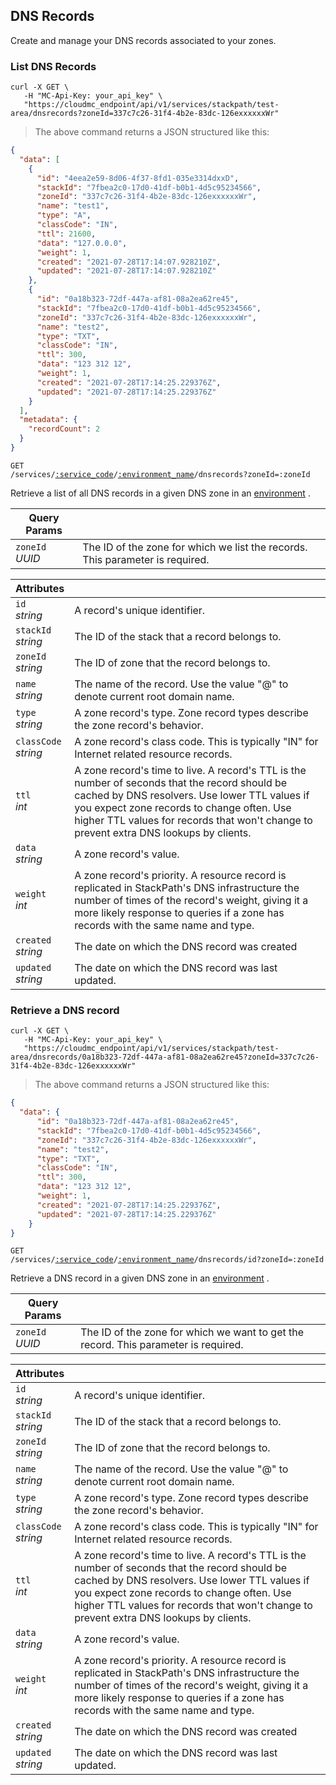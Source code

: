 ## DNS Records

Create and manage your DNS records associated to your zones.

<!-------------------- LIST DNS RECORDS -------------------->

### List DNS Records

```shell
curl -X GET \
   -H "MC-Api-Key: your_api_key" \
   "https://cloudmc_endpoint/api/v1/services/stackpath/test-area/dnsrecords?zoneId=337c7c26-31f4-4b2e-83dc-126exxxxxxWr"
```
> The above command returns a JSON structured like this:

```json
{
  "data": [
    {
      "id": "4eea2e59-8d06-4f37-8fd1-035e3314dxxD",
      "stackId": "7fbea2c0-17d0-41df-b0b1-4d5c95234566",
      "zoneId": "337c7c26-31f4-4b2e-83dc-126exxxxxxWr",
      "name": "test1",
      "type": "A",
      "classCode": "IN",
      "ttl": 21600,
      "data": "127.0.0.0",
      "weight": 1,
      "created": "2021-07-28T17:14:07.928210Z",
      "updated": "2021-07-28T17:14:07.928210Z"
    },
    {
      "id": "0a18b323-72df-447a-af81-08a2ea62re45",
      "stackId": "7fbea2c0-17d0-41df-b0b1-4d5c95234566",
      "zoneId": "337c7c26-31f4-4b2e-83dc-126exxxxxxWr",
      "name": "test2",
      "type": "TXT",
      "classCode": "IN",
      "ttl": 300,
      "data": "123 312 12",
      "weight": 1,
      "created": "2021-07-28T17:14:25.229376Z",
      "updated": "2021-07-28T17:14:25.229376Z"
    }
  ],
  "metadata": {
    "recordCount": 2
  }
}
```

<code>GET /services/<a href="#administration-service-connections">:service_code</a>/<a href="#administration-environments">:environment_name</a>/dnsrecords?zoneId=:zoneId</code>

Retrieve a list of all DNS records in a given DNS zone in an [environment](#administration-environments) .

Query Params | &nbsp;
---- | -----------
`zoneId`<br/>*UUID* | The ID of the zone for which we list the records. This parameter is required.

Attributes | &nbsp;
------- | -----------
`id`<br/>*string* | A record's unique identifier. 
`stackId`<br/>*string* | The ID of the stack that a record belongs to.
`zoneId`<br/>*string* | The ID of zone that the record belongs to.
`name`<br/>*string* | The name of the record. Use the value "@" to denote current root domain name.
`type`<br/>*string* | A zone record's type. Zone record types describe the zone record's behavior.
`classCode`<br/>*string* | A zone record's class code. This is typically "IN" for Internet related resource records.
`ttl` <br/>*int* | A zone record's time to live. A record's TTL is the number of seconds that the record should be cached by DNS resolvers. Use lower TTL values if you expect zone records to change often. Use higher TTL values for records that won't change to prevent extra DNS lookups by clients.
`data`<br/>*string* | A zone record's value.
`weight` <br/>*int* | A zone record's priority. A resource record is replicated in StackPath's DNS infrastructure the number of times of the record's weight, giving it a more likely response to queries if a zone has records with the same name and type.
`created`<br/>*string* | The date on which the DNS record was created
`updated`<br/>*string* | The date on which the DNS record was last updated.

<!-------------------- RETRIEVE A DNS RECORD -------------------->

### Retrieve a DNS record

```shell
curl -X GET \
   -H "MC-Api-Key: your_api_key" \
   "https://cloudmc_endpoint/api/v1/services/stackpath/test-area/dnsrecords/0a18b323-72df-447a-af81-08a2ea62re45?zoneId=337c7c26-31f4-4b2e-83dc-126exxxxxxWr"
```
> The above command returns a JSON structured like this:

```json
{
  "data": {
      "id": "0a18b323-72df-447a-af81-08a2ea62re45",
      "stackId": "7fbea2c0-17d0-41df-b0b1-4d5c95234566",
      "zoneId": "337c7c26-31f4-4b2e-83dc-126exxxxxxWr",
      "name": "test2",
      "type": "TXT",
      "classCode": "IN",
      "ttl": 300,
      "data": "123 312 12",
      "weight": 1,
      "created": "2021-07-28T17:14:25.229376Z",
      "updated": "2021-07-28T17:14:25.229376Z"
    }
}
```

<code>GET /services/<a href="#administration-service-connections">:service_code</a>/<a href="#administration-environments">:environment_name</a>/dnsrecords/id?zoneId=:zoneId</code>

Retrieve a DNS record in a given DNS zone in an [environment](#administration-environments) .

Query Params | &nbsp;
---- | -----------
`zoneId`<br/>*UUID* | The ID of the zone for which we want to get the record. This parameter is required.

Attributes | &nbsp;
------- | -----------
`id`<br/>*string* | A record's unique identifier. 
`stackId`<br/>*string* | The ID of the stack that a record belongs to.
`zoneId`<br/>*string* | The ID of zone that the record belongs to.
`name`<br/>*string* | The name of the record. Use the value "@" to denote current root domain name.
`type`<br/>*string* | A zone record's type. Zone record types describe the zone record's behavior.
`classCode`<br/>*string* | A zone record's class code. This is typically "IN" for Internet related resource records.
`ttl` <br/>*int* | A zone record's time to live. A record's TTL is the number of seconds that the record should be cached by DNS resolvers. Use lower TTL values if you expect zone records to change often. Use higher TTL values for records that won't change to prevent extra DNS lookups by clients.
`data`<br/>*string* | A zone record's value.
`weight` <br/>*int* | A zone record's priority. A resource record is replicated in StackPath's DNS infrastructure the number of times of the record's weight, giving it a more likely response to queries if a zone has records with the same name and type.
`created`<br/>*string* | The date on which the DNS record was created
`updated`<br/>*string* | The date on which the DNS record was last updated.
